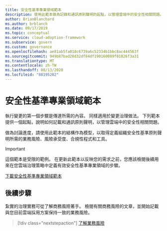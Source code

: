 ```yaml
---
title: 安全性基準專業領域範本
description: 使用此範本做為記錄和通訊原則聲明的起點，以管理雲端中的安全性相關問題。
author: BrianBlanchard
ms.author: brblanch
ms.date: 09/17/2019
ms.topic: conceptual
ms.service: cloud-adoption-framework
ms.subservice: govern
ms.custom: governance
ms.openlocfilehash: ae81ab5fa018c6739a6c52334b1bbc8ac444563f
ms.sourcegitcommit: 949b87bad28d32df84df190160089f01826f3a31
ms.translationtype: MT
ms.contentlocale: zh-TW
ms.lasthandoff: 08/13/2020
ms.locfileid: "88195202"
---
```

# <a name="security-baseline-discipline-template"></a>安全性基準專業領域範本

執行變更的第一個步驟是傳達所需的內容。 同樣適用於變更治理做法。 下列範本提供一個起點，說明如何記載和通訊原則聲明，以管理雲端中的安全性相關問題。

做為討論進度，請使用此範本的結構作為模型，以取得定義組織安全性基準原則聲明所需的業務風險、風險承受度、合規性程式和工具。

> [!IMPORTANT]
> 這個範本是受限的範例。 在更新此範本以反映您的需求之前，您應該檢閱後續用來在您雲端治理策略中定義有效安全性基準專業領域的步驟。

[下載安全性基準專業領域範本](https://raw.githubusercontent.com/microsoft/CloudAdoptionFramework/master/govern/security-baseline-discipline-template.docx)

## <a name="next-steps"></a>後續步驟

紮實的治理實務可從了解商務風險著手。 檢閱有關商務風險的文章，並開始記載與您目前雲端採用方案保持一致的業務風險。

> [!div class="nextstepaction"]
> [了解業務風險](./business-risks.md)
